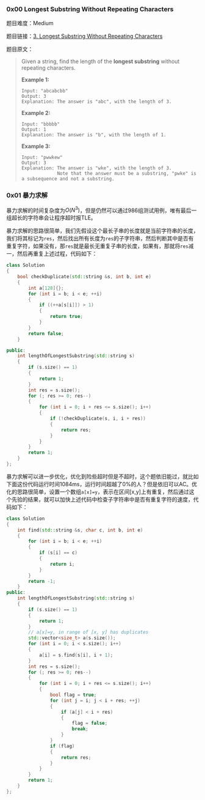 ### 0x00 Longest Substring Without Repeating Characters

题目难度：Medium

题目链接：[3. Longest Substring Without Repeating Characters](https://leetcode.com/problems/longest-substring-without-repeating-characters/)

题目原文：

> Given a string, find the length of the **longest substring** without repeating characters.
>
> **Example 1:**
>
> ```
> Input: "abcabcbb"
> Output: 3 
> Explanation: The answer is "abc", with the length of 3. 
> ```
>
> **Example 2:**
>
> ```
> Input: "bbbbb"
> Output: 1
> Explanation: The answer is "b", with the length of 1.
> ```
>
> **Example 3:**
>
> ```
> Input: "pwwkew"
> Output: 3
> Explanation: The answer is "wke", with the length of 3. 
>              Note that the answer must be a substring, "pwke" is a subsequence and not a substring.
> ```

### 0x01 暴力求解

暴力求解的时间复杂度为$O(N^3)$，但是仍然可以通过986组测试用例，唯有最后一组超长的字符串会让程序超时报TLE。

暴力求解的思路很简单，我们先假设这个最长子串的长度就是当前字符串的长度，我们将其标记为`res`，然后找出所有长度为`res`的子字符串，然后判断其中是否有重复字符，如果没有，那`res`就是最长无重复子串的长度，如果有，那就将`res`减一，然后再重复上述过程，代码如下：

```cpp
class Solution
{
    bool checkDuplicate(std::string &s, int b, int e)
    {
        int a[128]{};
        for (int i = b; i < e; ++i)
        {
            if ((++a[s[i]]) > 1)
            {
                return true;
            }
        }
        return false;
    }

public:
    int lengthOfLongestSubstring(std::string s)
    {
        if (s.size() == 1)
        {
            return 1;
        }
        int res = s.size();
        for (; res >= 0; res--)
        {
            for (int i = 0; i + res <= s.size(); i++)
            {
                if (!checkDuplicate(s, i, i + res))
                {
                    return res;
                }   
            }
        }
        return 1;
    }
};
```

暴力求解可以进一步优化，优化到险些超时但是不超时，这个题依旧能过，就比如下面这份代码运行时间1084ms，运行时间超越了0%的人？但是依旧可以AC。优化的思路很简单，设置一个数组`a[x]=y`，表示在区间[x,y]上有重复，然后通过这个先验的结果，就可以加快上述代码中检查子字符串中是否有重复字符的速度，代码如下：

```cpp
class Solution
{
    int find(std::string &s, char c, int b, int e)
    {
        for (int i = b; i < e; ++i)
        {
            if (s[i] == c)
            {
                return i;
            }
        }
        return -1;
    }
public:
    int lengthOfLongestSubstring(std::string s)
    {
        if (s.size() == 1)
        {
            return 1;
        }
        // a[x]=y, in range of [x, y] has duplicates
        std::vector<size_t> a(s.size());
        for (int i = 0; i < s.size(); i++)
        {
            a[i] = s.find(s[i], i + 1);
        }
        int res = s.size();
        for (; res >= 0; res--)
        {
            for (int i = 0; i + res <= s.size(); i++)
            {
                bool flag = true;
                for (int j = i; j < i + res; ++j)
                {
                    if (a[j] < i + res)
                    {
                        flag = false;
                        break;
                    }
                }
                if (flag)
                {
                    return res;
                }
            }
        }
        return 1;
    }
};
```


